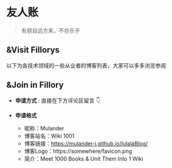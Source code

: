 # 友人账 #

>有朋自远方来，不亦乐乎

## &Visit Fillorys ##

以下为各技术领域的一些从业者的博客列表，大家可以多多浏览参阅

<UserCard :userList="[
    {
        name:'阮一峰',
        job:'Programmer',
        desc:'NULL',
        img:null,
        link:'http://www.ruanyifeng.com/home.html',
    },  {
        name:'唐霜',
        job:'Programmer',
        desc:'NULL',
        img:null,
        link:'https://www.tangshuang.net/',
    },  {
        name:'Orange',
        job:'Programmer',
        desc:'Go big or go home',
        img:'/lulalaBlog/img/users/orange.jpg',
        link:'https://orangexc.xyz/',
    },  {
        name:'Bang',
        job:'Programmer',
        desc:'NULL',
        img:null,
        link:'http://blog.cnbang.net/',
    },  {
        name:'Finen',
        job:'Programmer',
        img:'/lulalaBlog/img/users/finen.png',
        desc:'Stay Hungry! Stay Foolish!',
        link:'https://www.finen.top/',
    },{
        name:'TalkingData',
        job:'Programmer',
        img:null,
        desc:'现在开始，用数据说话。',
        link:'http://blog.talkingdata.com/',
    },
]"/>

## &Join in Fillory ##

- **申请方式** : 直接在下方评论区留言 👇

- **申请格式**
    - 昵称：Mulander
    - 博客站名：Wiki 1001
    - 博客链接：https://mulander-j.github.io/lulalaBlog/
    - 博客Logo：https://somewhere/favicon.png
    - 简介：Meet 1000 Books & Unit Them Into 1 Wiki